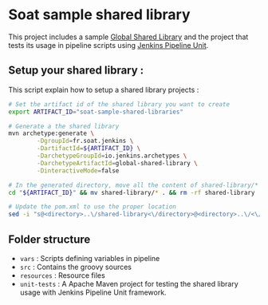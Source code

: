 # Soat sample shared library 


This project includes a sample [Global Shared Library](https://jenkins.io/doc/book/pipeline/shared-libraries/) and the project that tests its usage in pipeline scripts using [Jenkins Pipeline Unit](https://github.com/lesfurets/JenkinsPipelineUnit).

## Setup your shared library :

This script explain how to setup a shared library projects :

```bash
# Set the artifact id of the shared library you want to create
export ARTIFACT_ID="soat-sample-shared-libraries"

# Generate a the shared library 
mvn archetype:generate \
        -DgroupId=fr.soat.jenkins \
        -DartifactId=${ARTIFACT_ID} \
        -DarchetypeGroupId=io.jenkins.archetypes \
        -DarchetypeArtifactId=global-shared-library \
        -DinteractiveMode=false

# In the generated directory, move all the content of shared-library/* into the current directory
cd "${ARTIFACT_ID}" && mv shared-library/* . && rm -rf shared-library

# Update the pom.xml to use the proper location
sed -i "s@<directory>..\/shared-library<\/directory>@<directory>..\/<\/directory>@g" unit-tests/pom.xml
```

## Folder structure

* `vars` : Scripts defining variables in pipeline
* `src` : Contains the groovy sources
* `resources` : Resource files
* `unit-tests` : A Apache Maven project for testing the shared library usage with Jenkins Pipeline Unit framework.